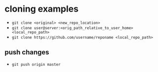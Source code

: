 # cloning examples

- `git clone <original> <new_repo_location>`
- `git clone user@server:<orig_path_relative_to_user_home> <local_repo_path>`
- `git clone https://github.com/username/reponame <local_repo_path>`


## push changes
- `git push origin master`
